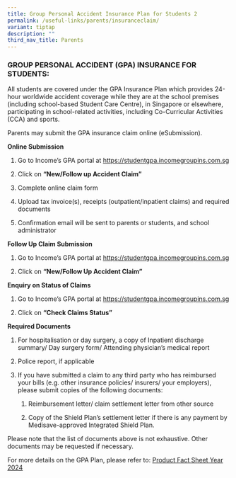 ```yaml
---
title: Group Personal Accident Insurance Plan for Students 2
permalink: /useful-links/parents/insuranceclaim/
variant: tiptap
description: ""
third_nav_title: Parents
---
```

<h3><strong>GROUP PERSONAL ACCIDENT (GPA) INSURANCE FOR STUDENTS:</strong></h3><p>All students are covered under the GPA Insurance Plan which provides 24-hour worldwide accident coverage while they are at the school premises (including school-based Student Care Centre), in Singapore or elsewhere, participating in school-related activities, including Co-Curricular Activities (CCA) and sports.   </p><p>Parents may submit the GPA insurance claim online (eSubmission).</p><p><strong>Online Submission</strong></p><ol data-tight="true" class="tight"><li><p>Go to Income’s GPA portal at <a href="https://studentgpa.incomegroupins.com.sg" rel="noopener noreferrer nofollow" target="_blank">https://studentgpa.incomegroupins.com.sg</a></p></li><li><p>Click on <strong>“New/Follow up Accident Claim”</strong></p></li><li><p>Complete online claim form</p></li><li><p>Upload tax invoice(s), receipts (outpatient/inpatient claims) and required documents</p></li><li><p>Confirmation email will be sent to parents or students, and school administrator</p></li></ol><p><strong>Follow Up Claim Submission</strong></p><ol data-tight="true" class="tight"><li><p>Go to Income’s GPA portal at <a href="https://studentgpa.incomegroupins.com.sg" rel="noopener noreferrer nofollow" target="_blank">https://studentgpa.incomegroupins.com.sg</a></p></li><li><p>Click on <strong>“New/Follow Up Accident Claim”</strong></p></li></ol><p><strong>Enquiry on Status of Claims</strong></p><ol data-tight="true" class="tight"><li><p>Go to Income’s GPA portal at <a href="https://studentgpa.incomegroupins.com.sg" rel="noopener noreferrer nofollow" target="_blank">https://studentgpa.incomegroupins.com.sg</a></p></li><li><p>Click on <strong>“Check Claims Status”</strong></p></li></ol><p><strong>Required Documents</strong></p><ol data-tight="true" class="tight"><li><p>For hospitalisation or day surgery, a copy of Inpatient discharge summary/ Day surgery form/ Attending physician’s medical report</p></li><li><p>Police report, if applicable</p></li><li><p>If you have submitted a claim to any third party who has reimbursed your bills (e.g. other insurance policies/ insurers/ your employers), please submit copies of the following documents:</p><ol data-tight="true" class="tight"><li><p>Reimbursement letter/ claim settlement letter from other source</p></li><li><p>Copy of the Shield Plan’s settlement letter if there is any payment by Medisave-approved Integrated Shield Plan.</p></li></ol></li></ol><p>Please note that the list of documents above is not exhaustive. Other documents may be requested if necessary.</p><p>For more details on the GPA Plan, please refer to: <a href="/files/Product_Fact_Sheet_Year_2024.pdf" rel="noopener noreferrer nofollow" target="_blank">Product Fact Sheet Year 2024</a></p>